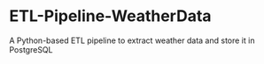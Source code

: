 # ETL-Pipeline-WeatherData
A Python-based ETL pipeline to extract weather data and store it in PostgreSQL
